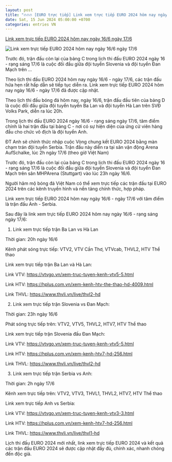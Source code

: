 ```yaml
---
layout: post
title: "🔥🔥🔥 [EURO trực tiếp] Link xem trực tiếp EURO 2024 hôm nay ngày 16/6 ngày 17/6"
date: Sat, 15 Jun 2024 05:00:00 +0700
categories: entries VN
---
```

[Link xem trực tiếp EURO 2024 hôm nay ngày 16/6 ngày 17/6](https://suckhoedoisong.vn/link-xem-truc-tiep-euro-2024-hom-nay-ngay-16-6-ngay-17-6-169240616192547579.htm)

![Link xem trực tiếp EURO 2024 hôm nay ngày 16/6 ngày 17/6](https://suckhoedoisong.qltns.mediacdn.vn/zoom/600_315/324455921873985536/2024/6/16/link-xem-truc-tiep-euro-2024-hom-nay-ngay-16-6-17-6-1718540416296200741446-0-97-1080-1825-crop-17185405639861626015011.jpg)

Trước đó, trận đấu còn lại của bảng C trong lịch thi đấu EURO 2024 ngày 16 - rạng sáng 17/6 là cuộc đối đầu giữa đội tuyển Slovenia và đội tuyển Đan Mạch trên ...

Theo lịch thi đấu EURO 2024 hôm nay ngày 16/6 - ngày 17/6, các trận đấu hứa hẹn rất hấp dẫn sẽ tiếp tục diễn ra. Link xem trực tiếp EURO 2024 hôm nay ngày 16/6 - ngày 17/6 đã được cập nhật.

Theo lịch thi đấu bóng đá hôm nay, ngày 16/6, trận đấu đầu tiên của bảng D là cuộc đối đầu giữa đội tuyển tuyển Ba Lan và đội tuyển Hà Lan trên SVĐ Volks Park, diễn ra lúc 20h.

Trong lịch thi đấu EURO 2024 ngày 16/6 - rạng sáng ngày 17/6, tâm điểm chính là hai trận đấu tại bảng C - nơi có sự hiện diện của ứng cử viên hàng đầu cho chức vô địch là đội tuyển Anh.

ĐT Anh sẽ chính thức nhập cuộc Vòng chung kết EURO 2024 bằng màn chạm trán đội tuyển Serbia. Trận đấu này diễn ra tại sân vận động Arena AufSchalke, lúc 2h ngày 17/6 (theo giờ Việt Nam)

Trước đó, trận đấu còn lại của bảng C trong lịch thi đấu EURO 2024 ngày 16 - rạng sáng 17/6 là cuộc đối đầu giữa đội tuyển Slovenia và đội tuyển Đan Mạch trên sân MHPArena (Stuttgart) vào lúc 23h ngày 16/6.

Người hâm mộ bóng đá Việt Nam có thể xem trực tiếp các trận đấu tại EURO 2024 trên các kênh truyền hình và nền tảng chính thức, hợp pháp.

Link xem trực tiếp EURO 2024 hôm nay ngày 16/6 - ngày 17/6 với tâm điểm là trận đấu Anh - Serbia.



Sau đây là link xem trực tiếp EURO 2024 hôm nay ngày 16/6 - rạng sáng ngày 17/6:

1. Link xem trực tiếp trận Ba Lan vs Hà Lan

Thời gian: 20h ngày 16/6

Kênh phát sóng trực tiếp: VTV2, VTV Cần Thơ, VTVcab, THVL2, HTV Thể thao

Link xem trực tiếp trận Ba Lan và Hà Lan:



Link VTV: https://vtvgo.vn/xem-truc-tuyen-kenh-vtv5-5.html

Link HTV: https://hplus.com.vn/xem-kenh-htv-the-thao-hd-4009.html

Link THVL: https://www.thvli.vn/live/thvl2-hd

2. Link xem trực tiếp trận Slovenia vs Đan Mạch:

Thời gian: 23h ngày 16/6

Phát sóng trực tiếp trên: VTV2, VTV5, THVL2, HTV7, HTV Thể thao

Link xem trực tiếp trận Slovenia đấu Đan Mạch:



Link VTV: https://vtvgo.vn/xem-truc-tuyen-kenh-vtv5-5.html

Link HTV: https://hplus.com.vn/xem-kenh-htv7-hd-256.html

Link THVL: https://www.thvli.vn/live/thvl2-hd

3. Link xem trực tiếp trận Serbia vs Anh:

Thời gian: 2h ngày 17/6

Kênh xem trực tiếp trên: VTV2, VTV3, THVL1, THVL2, HTV7, HTV Thể thao

Link xem trực tiếp Anh vs Serbia:



Link VTV: https://vtvgo.vn/xem-truc-tuyen-kenh-vtv3-3.html

Link HTV: https://hplus.com.vn/xem-kenh-htv7-hd-256.html

Link THVL: https://www.thvli.vn/live/thvl1-hd

Lịch thi đấu EURO 2024 mới nhất, link xem trực tiếp EURO 2024 và kết quả các trận đấu EURO 2024 sẽ được cập nhật đầy đủ, chính xác, nhanh chóng đến độc giả.


